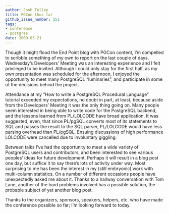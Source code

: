 ```yaml
---
author: Josh Tolley
title: PGCon thus far
github_issue_number: 151
tags:
- conference
- postgres
date: 2009-05-21
---
```




Though it might flood the End Point blog with PGCon content, I’m compelled to scribble something of my own to report on the last couple of days. Wednesday’s Developers’ Meeting was an interesting experience and I felt privileged to be invited. Although I could only stay for the first half, as my own presentation was scheduled for the afternoon, I enjoyed the opportunity to meet many PostgreSQL “luminaries”, and participate in some of the decisions behind the project.

Attendance at my “How to write a PostgreSQL Procedural Language” tutorial exceeded my expectations, no doubt in part, at least, because aside from the Developers’ Meeting it was the only thing going on. Many people seem interested in being able to write code for the PostgreSQL backend, and the lessons learned from PL/LOLCODE have broad application. It was suggested, even, that since PL/pgSQL converts most of its statements to SQL and passes the result to the SQL parser, PL/LOLCODE would have less parsing overhead than PL/pgSQL. Ensuing discussions of high performance LOLCODE were cancelled due to involuntary giggling.

Between talks I’ve had the opportunity to meet a wide variety of PostgreSQL users and contributors, and been interested to see various peoples’ ideas for future development. Perhaps it will result in a blog post one day, but suffice it to say there’s lots of activity under way. Most surprising to me has been the interest in my (still embryonic) work with multi-column statistics. On a number of different occasions people have unexpectedly asked me about it. Thanks to a hallway conversation with Tom Lane, another of the hard problems involved has a possible solution, the probable subject of yet another blog post.

Thanks to the organizers, sponsors, speakers, helpers, etc. who have made the conference possible so far; I’m looking forward to today.


